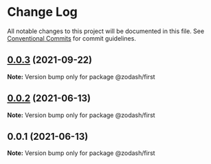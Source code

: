 # Change Log

All notable changes to this project will be documented in this file.
See [Conventional Commits](https://conventionalcommits.org) for commit guidelines.

## [0.0.3](https://github.com/zcorky/zodash/compare/@zodash/first@0.0.2...@zodash/first@0.0.3) (2021-09-22)

**Note:** Version bump only for package @zodash/first





## [0.0.2](https://github.com/zcorky/zodash/compare/@zodash/first@0.0.1...@zodash/first@0.0.2) (2021-06-13)

**Note:** Version bump only for package @zodash/first





## 0.0.1 (2021-06-13)

**Note:** Version bump only for package @zodash/first
